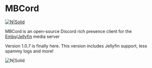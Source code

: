 # MBCord

[![N|Solid](https://i.memester.cf/u/jbr.png)](https://electronjs.org/)

MBCord is an open-source Discord rich presence client for the [Emby](https://emby.media/)/[Jellyfin](https://jellyfin.org) media server

Version 1.0.7 is finally here. This version includes Jellyfin support, less spammy logs and more!

![N|Solid](https://niger.gq/u/vud.png)